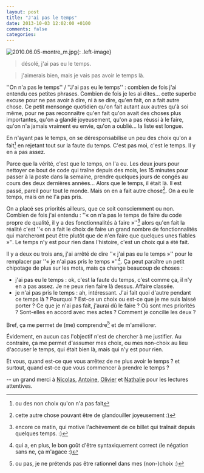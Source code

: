 ```yaml
---
layout: post
title: "J'ai pas le temps"
date: 2013-10-03 12:02:00 +0100
comments: false
categories: 
---
```

![2010.06.05-montre_m.jpg](https://blog.crafting-labs.fr/images/illustration/.2010.06.05-montre_m_s.jpg){: .left-image}

> désolé, j'ai pas eu le temps.

> j'aimerais bien, mais je vais pas avoir le temps là.


''On n'a pas le temps'' / ''J'ai pas eu le temps'' : combien de fois j'ai entendu ces petites phrases. Combien de fois je les ai dites... cette superbe excuse pour ne pas avoir à dire, ni à se dire, qu'en fait, on a fait autre chose.
Ce petit mensonge quotidien qu'on fait autant aux autres qu'à soi même, pour ne pas reconnaître qu'en fait qu'on avait des choses plus importantes, qu'on a glandé joyeusement, qu'on a pas réussi à le faire, qu'on n'a jamais vraiment eu envie, qu'on a oublié... la liste est longue.

En n'ayant pas le temps, on se déresponsabilise un peu des choix qu'on a fait[^1] en rejetant tout sur la faute du temps. C'est pas moi, c'est le temps. Il y en a pas assez.

Parce que la vérité, c'est que le temps, on l'a eu. Les deux jours pour nettoyer ce bout de code qui traîne depuis des mois, les 15 minutes pour passer à la poste dans la semaine, prendre quelques jours de congés au cours des deux dernières années... 
Alors que le temps, il était là. Il est passé, pareil pour tout le monde. Mais on en a fait autre chose[^2]. On a eu le temps, mais on ne l'a pas pris.

On a placé ses priorités ailleurs, que ce soit consciemment ou non. Combien de fois j'ai entendu : ''« on n'a pas le temps de faire du code propre de qualité, il y a des fonctionnalités à faire »''[^3] alors qu'en fait la réalité c'est ''« on a fait le choix de faire un grand nombre de fonctionnalités qui marcheront peut être plutôt que de n'en faire que quelques unes fiables »''. Le temps n'y est pour rien dans l'histoire, c'est un choix qui a été fait.

Il y a deux ou trois ans, j'ai arrêté de dire ''« j'ai pas eu le temps »'' pour le remplacer par ''« je n'ai pas pris le temps »''[^4].
Ça peut paraître un petit chipotage de plus sur les mots, mais ça change beaucoup de choses :

* j'ai pas eu le temps : ok, c'est la faute du temps, c'est comme ça, il n'y en a pas assez. Je ne peux rien faire là dessus. Affaire classée.
* je n'ai pas pris le temps : ah, intéressant. J'ai fait quoi d'autre pendant ce temps là ? Pourquoi ? Est-ce un choix ou est-ce que je me suis laissé porter ? Ce que je n'ai pas fait, j'aurai dû le faire ? Où sont mes priorités ? Sont-elles en accord avec mes actes ? Comment je concilie les deux ?

Bref, ça me permet de (me) comprendre[^5] et de m'améliorer. 

Évidement, en aucun cas l'objectif n'est de chercher à me justifier. Au contraire, ça me permet d'assumer mes choix, ou mes non-choix au lieu d'accuser le temps, qui était bien là, mais qui n'y est pour rien.

Et vous, quand est-ce que vous arrêtez de ne plus avoir le temps ? et surtout, quand est-ce que vous commencer à prendre le temps ?


-- un grand merci à [Nicolas](https://twitter.com/duboisnicolas), [Antoine](https://twitter.com/antoinecezar), [Olivier](https://twitter.com/oaz) et [Nathalie](|https://twitter.com/nrosenberg) pour les lectures attentives.


[^1]: ou des non choix qu'on n'a pas fait
[^2]: cette autre chose pouvant être de glandouiller joyeusement :)
[^3]: encore ce matin, qui motive l'achèvement de ce billet qui traînait depuis quelques temps. :)
[^4]: qui a, en plus, le bon goût d'être syntaxiquement correct (le négation sans ne, ça m'agace :)
[^5]: ou pas, je ne prétends pas être rationnel dans mes (non-)choix :)
